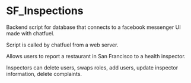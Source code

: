 # SF_Inspections
Backend script for database that connects to a facebook messenger UI made with chatfuel.

Script is called by chatfuel from a web server.

Allows users to report a restaurant in San Francisco to a health inspector.

Inspectors can delete users, swaps roles, add users, update inspector information, delete complaints.

